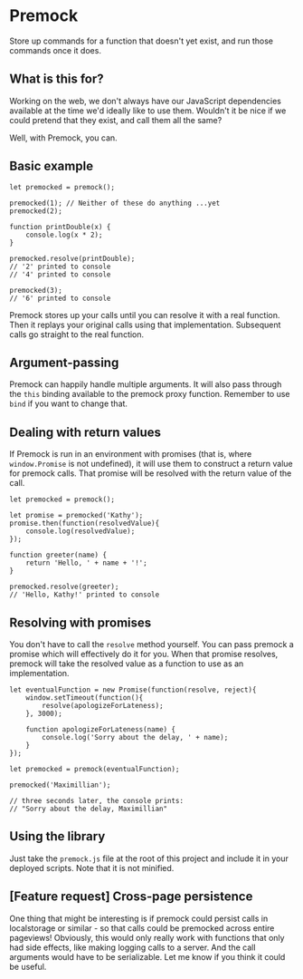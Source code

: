 # Premock
Store up commands for a function that doesn't yet exist, and run those commands once it does.

## What is this for?
Working on the web, we don't always have our JavaScript dependencies available at the time we'd ideally like to use them. Wouldn't it be nice if we could pretend that they exist, and call them all the same?

Well, with Premock, you can.

## Basic example

    let premocked = premock();

    premocked(1); // Neither of these do anything ...yet
    premocked(2);

    function printDouble(x) {
    	console.log(x * 2);
    }

    premocked.resolve(printDouble);
    // '2' printed to console
    // '4' printed to console

    premocked(3);
    // '6' printed to console

Premock stores up your calls until you can resolve it with a real function. Then it replays your original calls using that implementation. Subsequent calls go straight to the real function.

## Argument-passing

Premock can happily handle multiple arguments. It will also pass through the `this` binding available to the premock proxy function. Remember to use `bind` if you want to change that.

## Dealing with return values

If Premock is run in an environment with promises (that is, where `window.Promise` is not undefined), it will use them to construct a return value for premock calls. That promise will be resolved with the return value of the call.

    let premocked = premock();

    let promise = premocked('Kathy');
    promise.then(function(resolvedValue){
    	console.log(resolvedValue);
    });

    function greeter(name) {
    	return 'Hello, ' + name + '!';
    }

    premocked.resolve(greeter);
    // 'Hello, Kathy!' printed to console


## Resolving with promises

You don't have to call the `resolve` method yourself. You can pass premock a promise which will effectively do it for you. When that promise resolves, premock will take the resolved value as a function to use as an implementation.

	let eventualFunction = new Promise(function(resolve, reject){		
		window.setTimeout(function(){
			resolve(apologizeForLateness);
		}, 3000);

		function apologizeForLateness(name) {
			console.log('Sorry about the delay, ' + name);
		}
	});

	let premocked = premock(eventualFunction);

	premocked('Maximillian');

	// three seconds later, the console prints:
	// "Sorry about the delay, Maximillian"

## Using the library

Just take the `premock.js` file at the root of this project and include it in your deployed scripts. Note that it is not minified.

## [Feature request] Cross-page persistence

One thing that might be interesting is if premock could persist calls in localstorage or similar - so that calls could be premocked across entire pageviews! Obviously, this would only really work with functions that only had side effects, like making logging calls to a server. And the call arguments would have to be serializable. Let me know if you think it could be useful.